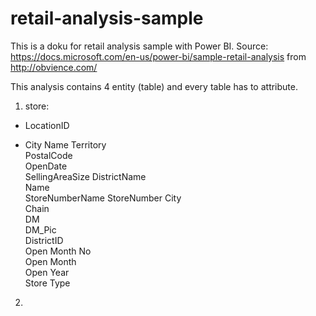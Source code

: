 # retail-analysis-sample
This is a doku for retail analysis sample with Power BI.
Source: 
https://docs.microsoft.com/en-us/power-bi/sample-retail-analysis from http://obvience.com/

This analysis contains 4 entity (table) and every table has to attribute.

1. store:
* LocationID

* City Name	
Territory	
PostalCode	
OpenDate	
SellingAreaSize	
DistrictName	
Name	
StoreNumberName	
StoreNumber	
City	
Chain	
DM	
DM_Pic	
DistrictID	
Open Month No	
Open Month	
Open Year	
Store Type

2. 

